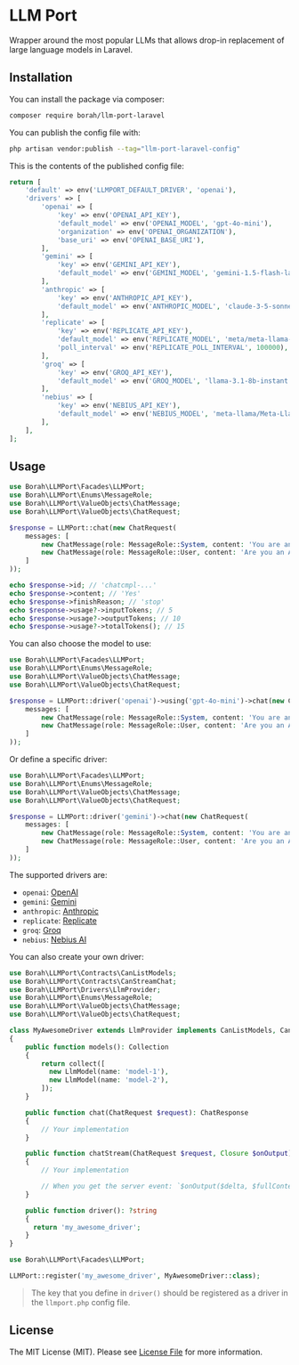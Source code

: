 # LLM Port

Wrapper around the most popular LLMs that allows drop-in replacement of large language models in Laravel.

## Installation

You can install the package via composer:

```bash
composer require borah/llm-port-laravel
```

You can publish the config file with:

```bash
php artisan vendor:publish --tag="llm-port-laravel-config"
```

This is the contents of the published config file:

```php
return [
    'default' => env('LLMPORT_DEFAULT_DRIVER', 'openai'),
    'drivers' => [
        'openai' => [
            'key' => env('OPENAI_API_KEY'),
            'default_model' => env('OPENAI_MODEL', 'gpt-4o-mini'),
            'organization' => env('OPENAI_ORGANIZATION'),
            'base_uri' => env('OPENAI_BASE_URI'),
        ],
        'gemini' => [
            'key' => env('GEMINI_API_KEY'),
            'default_model' => env('GEMINI_MODEL', 'gemini-1.5-flash-latest'),
        ],
        'anthropic' => [
            'key' => env('ANTHROPIC_API_KEY'),
            'default_model' => env('ANTHROPIC_MODEL', 'claude-3-5-sonnet-20240620'),
        ],
        'replicate' => [
            'key' => env('REPLICATE_API_KEY'),
            'default_model' => env('REPLICATE_MODEL', 'meta/meta-llama-3-8b-instruct'),
            'poll_interval' => env('REPLICATE_POLL_INTERVAL', 100000),
        ],
        'groq' => [
            'key' => env('GROQ_API_KEY'),
            'default_model' => env('GROQ_MODEL', 'llama-3.1-8b-instant'),
        ],
        'nebius' => [
            'key' => env('NEBIUS_API_KEY'),
            'default_model' => env('NEBIUS_MODEL', 'meta-llama/Meta-Llama-3.1-8B-Instruct'),
        ],
    ],
];

```

## Usage

```php
use Borah\LLMPort\Facades\LLMPort;
use Borah\LLMPort\Enums\MessageRole;
use Borah\LLMPort\ValueObjects\ChatMessage;
use Borah\LLMPort\ValueObjects\ChatRequest;

$response = LLMPort::chat(new ChatRequest(
    messages: [
        new ChatMessage(role: MessageRole::System, content: 'You are an AI assistant that just replies with Yes or No'),
        new ChatMessage(role: MessageRole::User, content: 'Are you an AI model?'),
    ]
));

echo $response->id; // 'chatcmpl-...'
echo $response->content; // 'Yes'
echo $response->finishReason; // 'stop'
echo $response->usage?->inputTokens; // 5
echo $response->usage?->outputTokens; // 10
echo $response->usage?->totalTokens(); // 15
```

You can also choose the model to use:

```php
use Borah\LLMPort\Facades\LLMPort;
use Borah\LLMPort\Enums\MessageRole;
use Borah\LLMPort\ValueObjects\ChatMessage;
use Borah\LLMPort\ValueObjects\ChatRequest;

$response = LLMPort::driver('openai')->using('gpt-4o-mini')->chat(new ChatRequest(
    messages: [
        new ChatMessage(role: MessageRole::System, content: 'You are an AI assistant that just replies with Yes or No'),
        new ChatMessage(role: MessageRole::User, content: 'Are you an AI model?'),
    ]
));
```

Or define a specific driver:

```php
use Borah\LLMPort\Facades\LLMPort;
use Borah\LLMPort\Enums\MessageRole;
use Borah\LLMPort\ValueObjects\ChatMessage;
use Borah\LLMPort\ValueObjects\ChatRequest;

$response = LLMPort::driver('gemini')->chat(new ChatRequest(
    messages: [
        new ChatMessage(role: MessageRole::System, content: 'You are an AI assistant that just replies with Yes or No'),
        new ChatMessage(role: MessageRole::User, content: 'Are you an AI model?'),
    ]
));
```

The supported drivers are:

- `openai`: [OpenAI](https://openai.com/)
- `gemini`: [Gemini](https://ai.google.dev/)
- `anthropic`: [Anthropic](https://www.anthropic.com/)
- `replicate`: [Replicate](https://replicate.com/)
- `groq`: [Groq](https://groq.com/)
- `nebius`: [Nebius AI](https://nebius.ai/)

You can also create your own driver:

```php
use Borah\LLMPort\Contracts\CanListModels;
use Borah\LLMPort\Contracts\CanStreamChat;
use Borah\LLMPort\Drivers\LlmProvider;
use Borah\LLMPort\Enums\MessageRole;
use Borah\LLMPort\ValueObjects\ChatMessage;
use Borah\LLMPort\ValueObjects\ChatRequest;

class MyAwesomeDriver extends LlmProvider implements CanListModels, CanStreamChat
{
    public function models(): Collection
    {
        return collect([
          new LlmModel(name: 'model-1'),
          new LlmModel(name: 'model-2'),
        ]);
    }

    public function chat(ChatRequest $request): ChatResponse
    {
        // Your implementation
    }

    public function chatStream(ChatRequest $request, Closure $onOutput): ChatResponse
    {
        // Your implementation

        // When you get the server event: `$onOutput($delta, $fullContent);`
    }

    public function driver(): ?string
    {
      return 'my_awesome_driver';
    }
}
```

```php
use Borah\LLMPort\Facades\LLMPort;

LLMPort::register('my_awesome_driver', MyAwesomeDriver::class);
```

> The key that you define in `driver()` should be registered as a driver in the `llmport.php` config file.

## License

The MIT License (MIT). Please see [License File](LICENSE.md) for more information.
